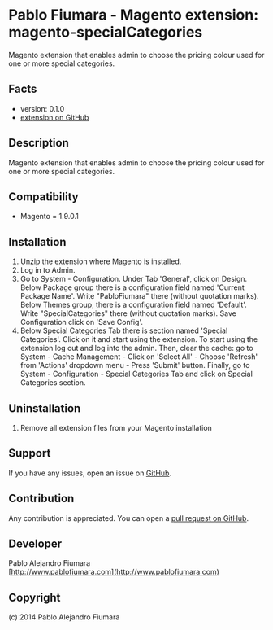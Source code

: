 Pablo Fiumara - Magento extension: magento-specialCategories
=====================
Magento extension that enables admin to choose the pricing colour used for one or more special categories.

Facts
-----
- version: 0.1.0
- [extension on GitHub](https://github.com/pablofiu/magento-specialCategories)

Description
-----------

Magento extension that enables admin to choose the pricing colour used for one or more special categories.

Compatibility
-------------
- Magento = 1.9.0.1

Installation
-------------------------
1. Unzip the extension where Magento is installed.
2. Log in to Admin.
3. Go to System - Configuration. Under Tab 'General', click on Design. Below Package group there is a configuration field named 'Current Package Name'. Write "PabloFiumara" there (without quotation marks). Below Themes group, there is a configuration field named 'Default'. Write "SpecialCategories" there (without quotation marks). Save Configuration click on 'Save Config'. 
4. Below Special Categories Tab there is section named 'Special Categories'. Click on it and start using the extension. To start using the extension log out and log into the admin. Then, clear the cache: go to System - Cache Management - Click on 'Select All' - Choose 'Refresh' from 'Actions' dropdown menu - Press 'Submit' button. Finally, go to System - Configuration - Special Categories Tab and click on Special Categories section.  

Uninstallation
--------------
1. Remove all extension files from your Magento installation

Support
-------
If you have any issues, open an issue on [GitHub](https://github.com/pablofiu/magento-specialCategories/issues).

Contribution
------------
Any contribution is appreciated. You can open a [pull request on GitHub](https://help.github.com/articles/using-pull-requests).

Developer
---------
Pablo Alejandro Fiumara  
[http://www.pablofiumara.com](http://www.pablofiumara.com)  

Copyright
---------
(c) 2014 Pablo Alejandro Fiumara
